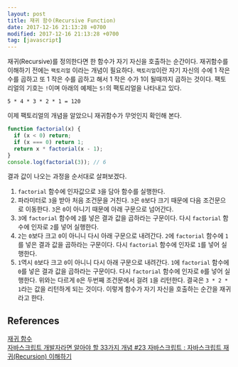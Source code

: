 ```yaml
---
layout: post
title: 재귀 함수(Recursive Function)
date: 2017-12-16 21:13:28 +0700
modified: 2017-12-16 21:13:28 +0700
tag: [javascript]
---
```


재귀(Recursive)를 정의한다면 한 함수가 자기 자신을 호출하는 순간이다. 재귀함수를 이해하기 전에는 `팩토리얼` 이라는 개념이 필요하다. `팩토리얼`이란 자기 자신의 수에 1 작은 수를 곱하고 또 1 작은 수를 곱하고 해서 1 작은 수가 1이 될때까지 곱하는 것이다. 팩토리얼의 기호는 `!`이며 아래의 예제는 `5!`의 팩토리얼을 나타내고 있다.

```
5 * 4 * 3 * 2 * 1 = 120
```

이제 팩토리얼의 개념을 알았으니 재귀함수가 무엇인지 확인해 본다.

```javascript
function factorial(x) {
  if (x < 0) return;
  if (x === 0) return 1;
  return x * factorial(x - 1);
}
console.log(factorial(3)); // 6
```

결과 값이 나오는 과정을 순서대로 살펴보겠다.

1. `factorial` 함수에 인자값으로 `3`을 담아 함수를 실행한다.
2. 파라미터로 `3`을 받아 처음 조건문을 거친다. `3`은 `0`보다 크기 때문에 다음 조건문으로 이동한다. `3`은 `0`이 아니기 때문에 아래 구문으로 넘어간다.
3. `3`에 `factorial` 함수에 `2`를 넣은 결과 값을 곱하라는 구문이다. 다시 `factorial` 함수에 인자로 `2`를 넣어 실행한다.
4. `2`는 `0`보다 크고 `0`이 아니니 다시 아래 구문으로 내려간다. `2`에 `factorial` 함수에 `1`를 넣은 결과 값을 곱하라는 구문이다. 다시 `factorial` 함수에 인자로 `1`를 넣어 실행한다.
5. `1`역시 `0`보다 크고 `0`이 아니니 다시 아래 구문으로 내려간다. `1`에 `factorial` 함수에 `0`를 넣은 결과 값을 곱하라는 구문이다. 다시 `factorial` 함수에 인자로 `0`를 넣어 실행한다. 위와는 다르게 `0`은 두번째 조건문에서 걸려 `1`을 리턴한다. 결국은 `3 * 2 * 1`라는 값을 리턴하게 되는 것이다. 이렇게 함수가 자기 자신을 호출하는 순간을 재귀 라고 한다.

## References
[재귀 함수](https://www.everdevel.com/JavaScript/recursive-function)  
[자바스크립트 개발자라면 알아야 할 33가지 개념 #23 자바스크립트 : 자바스크립트 재귀(Recursion) 이해하기](https://velog.io/@jakeseo_me/자바스크립트-개발자라면-알아야-할-33가지-개념-23-자바스크립트-자바스크립트-재귀Recursion-이해하기)  
